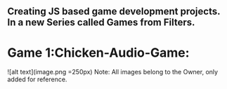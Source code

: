 ## Creating JS based game development projects. In a new Series called Games from Filters.

# Game 1:Chicken-Audio-Game:
![alt text](image.png =250px)
Note: All images belong to the Owner, only added for reference.
